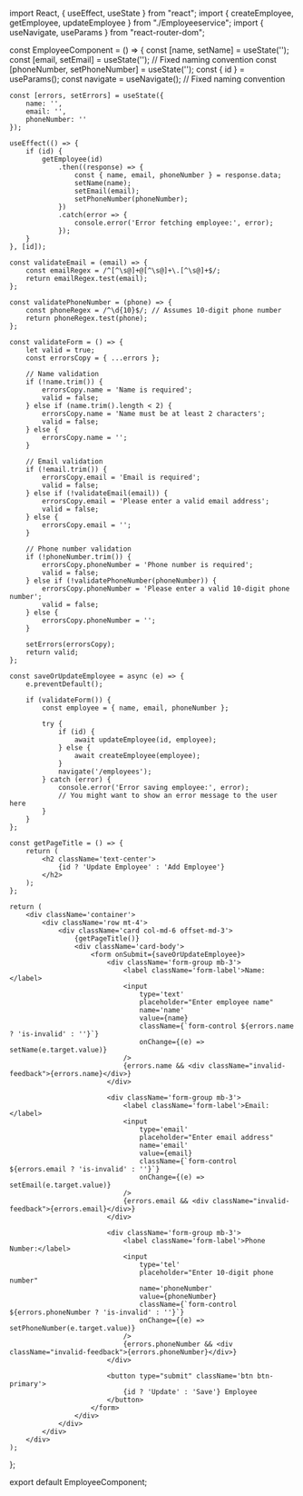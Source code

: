 import React, { useEffect, useState } from "react";
import { createEmployee, getEmployee, updateEmployee } from "./Employeeservice";
import { useNavigate, useParams } from "react-router-dom";

const EmployeeComponent = () => {
    const [name, setName] = useState('');
    const [email, setEmail] = useState(''); // Fixed naming convention
    const [phoneNumber, setPhoneNumber] = useState('');
    const { id } = useParams();
    const navigate = useNavigate(); // Fixed naming convention

    const [errors, setErrors] = useState({
        name: '',
        email: '',
        phoneNumber: ''
    });

    useEffect(() => {
        if (id) {
            getEmployee(id)
                .then((response) => {
                    const { name, email, phoneNumber } = response.data;
                    setName(name);
                    setEmail(email);
                    setPhoneNumber(phoneNumber);
                })
                .catch(error => {
                    console.error('Error fetching employee:', error);
                });
        }
    }, [id]);

    const validateEmail = (email) => {
        const emailRegex = /^[^\s@]+@[^\s@]+\.[^\s@]+$/;
        return emailRegex.test(email);
    };

    const validatePhoneNumber = (phone) => {
        const phoneRegex = /^\d{10}$/; // Assumes 10-digit phone number
        return phoneRegex.test(phone);
    };

    const validateForm = () => {
        let valid = true;
        const errorsCopy = { ...errors };

        // Name validation
        if (!name.trim()) {
            errorsCopy.name = 'Name is required';
            valid = false;
        } else if (name.trim().length < 2) {
            errorsCopy.name = 'Name must be at least 2 characters';
            valid = false;
        } else {
            errorsCopy.name = '';
        }

        // Email validation
        if (!email.trim()) {
            errorsCopy.email = 'Email is required';
            valid = false;
        } else if (!validateEmail(email)) {
            errorsCopy.email = 'Please enter a valid email address';
            valid = false;
        } else {
            errorsCopy.email = '';
        }

        // Phone number validation
        if (!phoneNumber.trim()) {
            errorsCopy.phoneNumber = 'Phone number is required';
            valid = false;
        } else if (!validatePhoneNumber(phoneNumber)) {
            errorsCopy.phoneNumber = 'Please enter a valid 10-digit phone number';
            valid = false;
        } else {
            errorsCopy.phoneNumber = '';
        }

        setErrors(errorsCopy);
        return valid;
    };

    const saveOrUpdateEmployee = async (e) => {
        e.preventDefault();

        if (validateForm()) {
            const employee = { name, email, phoneNumber };

            try {
                if (id) {
                    await updateEmployee(id, employee);
                } else {
                    await createEmployee(employee);
                }
                navigate('/employees');
            } catch (error) {
                console.error('Error saving employee:', error);
                // You might want to show an error message to the user here
            }
        }
    };

    const getPageTitle = () => {
        return (
            <h2 className='text-center'>
                {id ? 'Update Employee' : 'Add Employee'}
            </h2>
        );
    };

    return (
        <div className='container'>
            <div className='row mt-4'>
                <div className='card col-md-6 offset-md-3'>
                    {getPageTitle()}
                    <div className='card-body'>
                        <form onSubmit={saveOrUpdateEmployee}>
                            <div className='form-group mb-3'>
                                <label className='form-label'>Name:</label>
                                <input
                                    type='text'
                                    placeholder="Enter employee name"
                                    name='name'
                                    value={name}
                                    className={`form-control ${errors.name ? 'is-invalid' : ''}`}
                                    onChange={(e) => setName(e.target.value)}
                                />
                                {errors.name && <div className="invalid-feedback">{errors.name}</div>}
                            </div>

                            <div className='form-group mb-3'>
                                <label className='form-label'>Email:</label>
                                <input
                                    type='email'
                                    placeholder="Enter email address"
                                    name='email'
                                    value={email}
                                    className={`form-control ${errors.email ? 'is-invalid' : ''}`}
                                    onChange={(e) => setEmail(e.target.value)}
                                />
                                {errors.email && <div className="invalid-feedback">{errors.email}</div>}
                            </div>

                            <div className='form-group mb-3'>
                                <label className='form-label'>Phone Number:</label>
                                <input
                                    type='tel'
                                    placeholder="Enter 10-digit phone number"
                                    name='phoneNumber'
                                    value={phoneNumber}
                                    className={`form-control ${errors.phoneNumber ? 'is-invalid' : ''}`}
                                    onChange={(e) => setPhoneNumber(e.target.value)}
                                />
                                {errors.phoneNumber && <div className="invalid-feedback">{errors.phoneNumber}</div>}
                            </div>

                            <button type="submit" className='btn btn-primary'>
                                {id ? 'Update' : 'Save'} Employee
                            </button>
                        </form>
                    </div>
                </div>
            </div>
        </div>
    );
};

export default EmployeeComponent;